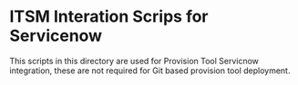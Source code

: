 # ITSM Interation Scrips for Servicenow

This scripts in this directory are used for Provision Tool Servicnow integration, these are not required for Git based provision tool deployment. 


